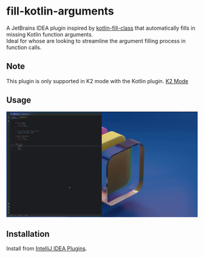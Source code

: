 # fill-kotlin-arguments

A JetBrains IDEA plugin inspired by [kotlin-fill-class](https://github.com/suusan2go/kotlin-fill-class) that automatically fills in missing Kotlin function arguments.<br/>
Ideal for whose are looking to streamline the argument filling process in function calls.<br/>

## Note

This plugin is only supported in K2 mode with the Kotlin plugin. [K2 Mode](https://blog.jetbrains.com/idea/2024/08/meet-the-renovated-kotlin-support-k2-mode/)

## Usage

![](https://raw.githubusercontent.com/orange-guo/fill-kotlin-arguments/main/screencast.gif)

## Installation

Install from [IntelliJ IDEA Plugins](https://plugins.jetbrains.com/plugin/16907-fill-kotlin-arguments).
